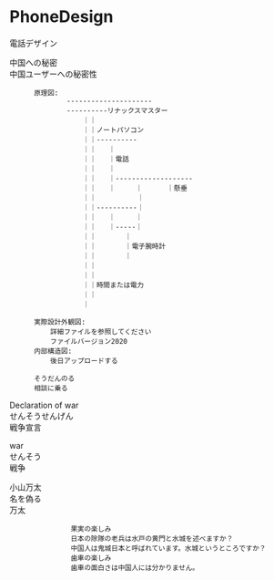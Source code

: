 # PhoneDesign
電話デザイン

中国への秘密</br>
中国ユーザーへの秘密性</br>

          原理図:
                  ---------------------
                  ----------リナックスマスター
                      ｜｜
                      ｜｜ノートパソコン
                      ｜｜----------
                      ｜｜   ｜
                      ｜｜   ｜電話
                      ｜｜   ｜
                      ｜｜   ｜-------------------
                      ｜｜   ｜     ｜      ｜懸垂
                      ｜｜          ｜
                      ｜｜----------｜
                      ｜｜   ｜     ｜
                      ｜｜   ｜-----｜
                      ｜｜       ｜
                      ｜｜       ｜電子腕時計
                      ｜｜       ｜
                      ｜｜　　　　
                      ｜｜
                      ｜｜時間または電力
                      ｜｜
                      ｜
      
          実際設計外観図:      
              詳細ファイルを参照してください
              ファイルバージョン2020
          内部構造図:
              後日アップロードする
          
          そうだんのる
          相談に乗る



Declaration of war</br>
せんそうせんげん</br>
戦争宣言</br>

war</br>
せんそう</br>
戦争</br>

小山万太</br>
名を偽る</br>
万太</br>

                   果実の楽しみ
                   日本の除隊の老兵は水戸の黄門と水城を述べますか？
                   中国人は鬼城日本と呼ばれています。水城というところですか？
                   歯車の楽しみ                         
                   歯車の面白さは中国人には分かりません。


